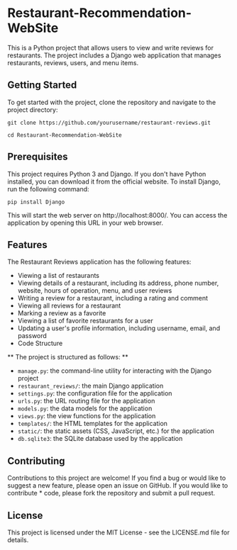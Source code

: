 # Restaurant-Recommendation-WebSite
This is a Python project that allows users to view and write reviews for restaurants. The project includes a Django web application that manages restaurants, reviews, users, and menu items.

## Getting Started

To get started with the project, clone the repository and navigate to the project directory:

```git clone https://github.com/yourusername/restaurant-reviews.git```

```cd Restaurant-Recommendation-WebSite```

## Prerequisites

This project requires Python 3 and Django. If you don't have Python installed, you can download it from the official website. To install Django, run the following command:

```pip install Django```

This will start the web server on http://localhost:8000/. You can access the application by opening this URL in your web browser.

## Features
The Restaurant Reviews application has the following features:

- Viewing a list of restaurants
- Viewing details of a restaurant, including its address, phone number, website, hours of operation, menu, and user reviews
- Writing a review for a restaurant, including a rating and comment
- Viewing all reviews for a restaurant
- Marking a review as a favorite
- Viewing a list of favorite restaurants for a user
- Updating a user's profile information, including username, email, and password
- Code Structure

** The project is structured as follows: **

* `manage.py`: the command-line utility for interacting with the Django project
* `restaurant_reviews/`: the main Django application
* `settings.py`: the configuration file for the application
* `urls.py`: the URL routing file for the application
* `models.py`: the data models for the application
* `views.py`: the view functions for the application
* `templates/`: the HTML templates for the application
* `static/`: the static assets (CSS, JavaScript, etc.) for the application
* `db.sqlite3`: the SQLite database used by the application

## Contributing

Contributions to this project are welcome! If you find a bug or would like to suggest a new feature, please open an issue on GitHub. If you would like to contribute * code, please fork the repository and submit a pull request.

## License

This project is licensed under the MIT License - see the LICENSE.md file for details.
